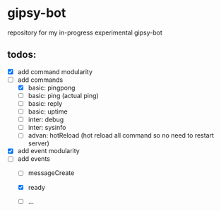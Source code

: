 # gipsy-bot
repository for my in-progress experimental gipsy-bot

## todos:
- [x] add command modularity
- [ ] add commands
  - [x] basic: pingpong
  - [ ] basic: ping (actual ping)
  - [ ] basic: reply
  - [ ] basic: uptime
  - [ ] inter: debug
  - [ ] inter: sysinfo
  - [ ] advan: hotReload (hot reload all command so no need to restart server)

- [x] add event modularity
- [ ] add events
  - [ ] messageCreate
  - [x] ready
  - [ ] ...
  
